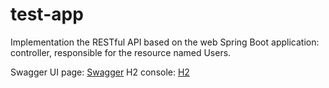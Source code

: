 # test-app
Implementation the RESTful API based on the web Spring Boot application: 
controller, responsible for the resource named Users.

Swagger UI page: [Swagger](http://localhost:8080/swagger-ui/index.html)
H2 console: [H2](http://localhost:8080/h2-console)